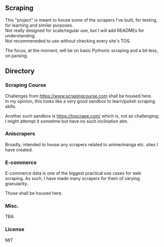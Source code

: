 ## Scraping

<p>
This "project" is meant to house some of the scrapers I've built, for testing, for learning and similar purposes. <br>
Not really designed for scale/regular use, but I will add READMEs for understanding. <br>
Not recommeneded to use without checking every site's TOS.
</p>

The focus, at the moment, will be on basic Pythonic scraping and a bit less, on parsing.

## Directory

### Scraping Course

Challenges from https://www.scrapingcourse.com shall be housed here. <br>
In my opinion, this looks like a very good sandbox to learn/polish scraping skills.

Another such sandbox is https://toscrape.com/ which is, not as challenging; I might attempt it sometime but have no such inclination atm.

### Aniscrapers

Broadly, intended to house any scrapers related to anime/manga etc. sites I have created.

### E-commerce

E-commerce data is one of the biggest practical use cases for web scraping. As such, I have made many scrapers for them of varying granularity. <br>

Those shall be housed here.

### Misc.

TBA

### License

MIT